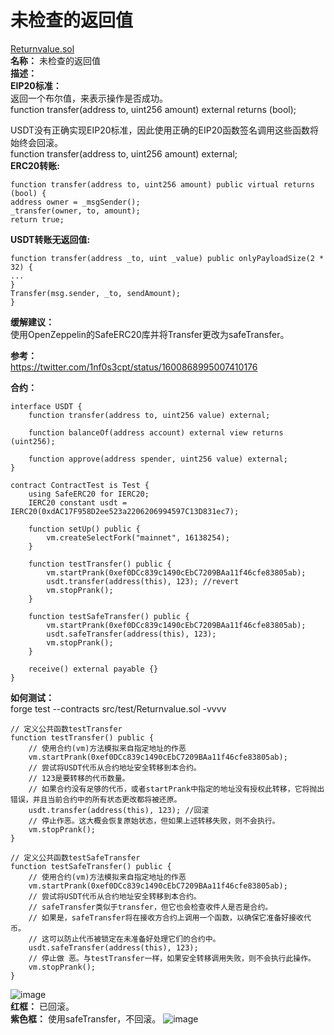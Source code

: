 # 未检查的返回值  
[Returnvalue.sol](https://github.com/SunWeb3Sec/DeFiVulnLabs/blob/main/src/test/Returnvalue.sol)  
**名称：** 未检查的返回值  
**描述：**  
**EIP20标准：**  
返回一个布尔值，来表示操作是否成功。  
function transfer(address to, uint256 amount) external returns (bool);  

USDT没有正确实现EIP20标准，因此使用正确的EIP20函数签名调用这些函数将始终会回滚。  
function transfer(address to, uint256 amount) external;    
**ERC20转账:** 
```
function transfer(address to, uint256 amount) public virtual returns (bool) {
address owner = _msgSender();
_transfer(owner, to, amount);
return true;
``` 
**USDT转账无返回值:**  
```
function transfer(address _to, uint _value) public onlyPayloadSize(2 * 32) {
...
}
Transfer(msg.sender, _to, sendAmount);
}
``` 

**缓解建议：**  
使用OpenZeppelin的SafeERC20库并将Transfer更改为safeTransfer。  

**参考：**  
https://twitter.com/1nf0s3cpt/status/1600868995007410176  


**合约：**  
```
interface USDT {
    function transfer(address to, uint256 value) external;

    function balanceOf(address account) external view returns (uint256);

    function approve(address spender, uint256 value) external;
}

contract ContractTest is Test {
    using SafeERC20 for IERC20;
    IERC20 constant usdt = IERC20(0xdAC17F958D2ee523a2206206994597C13D831ec7);

    function setUp() public {
        vm.createSelectFork("mainnet", 16138254);
    }

    function testTransfer() public {
        vm.startPrank(0xef0DCc839c1490cEbC7209BAa11f46cfe83805ab);
        usdt.transfer(address(this), 123); //revert
        vm.stopPrank();
    }

    function testSafeTransfer() public {
        vm.startPrank(0xef0DCc839c1490cEbC7209BAa11f46cfe83805ab);
        usdt.safeTransfer(address(this), 123);
        vm.stopPrank();
    }

    receive() external payable {}
}
```  
**如何测试：**  
forge test --contracts src/test/Returnvalue.sol -vvvv  
```
// 定义公共函数testTransfer
function testTransfer() public {
    // 使用合约(vm)方法模拟来自指定地址的作恶
    vm.startPrank(0xef0DCc839c1490cEbC7209BAa11f46cfe83805ab);
    // 尝试将USDT代币从合约地址安全转移到本合约。
    // 123是要转移的代币数量。
    // 如果合约没有足够的代币，或者startPrank中指定的地址没有授权此转移，它将抛出错误，并且当前合约中的所有状态更改都将被还原。
    usdt.transfer(address(this), 123); //回滚
    // 停止作恶。这大概会恢复原始状态，但如果上述转移失败，则不会执行。
    vm.stopPrank();
}

// 定义公共函数testSafeTransfer
function testSafeTransfer() public {
    // 使用合约(vm)方法模拟来自指定地址的作恶
    vm.startPrank(0xef0DCc839c1490cEbC7209BAa11f46cfe83805ab);
    // 尝试将USDT代币从合约地址安全转移到本合约。
    // safeTransfer类似于transfer，但它也会检查收件人是否是合约。
    // 如果是，safeTransfer将在接收方合约上调用一个函数，以确保它准备好接收代币。
    // 这可以防止代币被锁定在未准备好处理它们的合约中。
    usdt.safeTransfer(address(this), 123);
    // 停止做 恶。与testTransfer一样，如果安全转移调用失败，则不会执行此操作。
    vm.stopPrank();
}
```
![image](https://web3sec.notion.site/image/https%3A%2F%2Fs3-us-west-2.amazonaws.com%2Fsecure.notion-static.com%2Fae130f04-5cf6-4470-a349-dedc1d1d9b82%2FUntitled.png?table=block&id=994e9c1e-b643-43ec-8aee-6c8c1289ac96&spaceId=369b5001-5511-4fe6-a099-48af1d841f20&width=2000&userId=&cache=v2)  
**红框：**  已回滚。  
**紫色框：** 使用safeTransfer，不回滚。
![image](https://web3sec.notion.site/image/https%3A%2F%2Fs3-us-west-2.amazonaws.com%2Fsecure.notion-static.com%2F1432dd60-4c60-4239-8904-cd11fd5bb63b%2FUntitled.png?table=block&id=89b3accb-ca41-4843-879a-65f7f86ba4f6&spaceId=369b5001-5511-4fe6-a099-48af1d841f20&width=1840&userId=&cache=v2)
